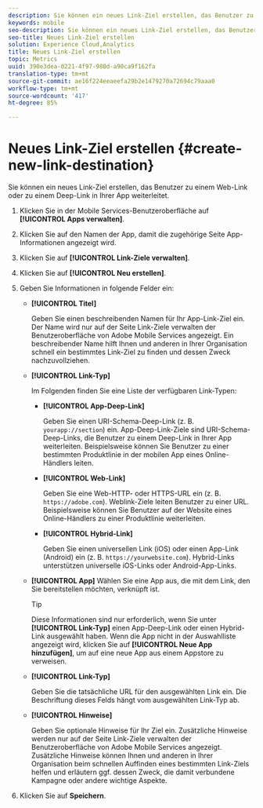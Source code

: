 ```yaml
---
description: Sie können ein neues Link-Ziel erstellen, das Benutzer zu einem Web-Link oder zu einem Deep-Link in Ihrer App weiterleitet.
keywords: mobile
seo-description: Sie können ein neues Link-Ziel erstellen, das Benutzer zu einem Web-Link oder zu einem Deep-Link in Ihrer App weiterleitet.
seo-title: Neues Link-Ziel erstellen
solution: Experience Cloud,Analytics
title: Neues Link-Ziel erstellen
topic: Metrics
uuid: 390e3dea-0221-4f97-980d-a90ca9f162fa
translation-type: tm+mt
source-git-commit: ae16f224eeaeefa29b2e1479270a72694c79aaa0
workflow-type: tm+mt
source-wordcount: '417'
ht-degree: 85%

---
```



# Neues Link-Ziel erstellen {#create-new-link-destination}

Sie können ein neues Link-Ziel erstellen, das Benutzer zu einem Web-Link oder zu einem Deep-Link in Ihrer App weiterleitet.

1. Klicken Sie in der Mobile Services-Benutzeroberfläche auf **[!UICONTROL Apps verwalten]**.
1. Klicken Sie auf den Namen der App, damit die zugehörige Seite App-Informationen angezeigt wird.
1. Klicken Sie auf **[!UICONTROL Link-Ziele verwalten]**.
1. Klicken Sie auf **[!UICONTROL Neu erstellen]**.
1. Geben Sie Informationen in folgende Felder ein:
   * **[!UICONTROL Titel]**

      Geben Sie einen beschreibenden Namen für Ihr App-Link-Ziel ein. Der Name wird nur auf der Seite Link-Ziele verwalten der Benutzeroberfläche von Adobe Mobile Services angezeigt. Ein beschreibender Name hilft Ihnen und anderen in Ihrer Organisation schnell ein bestimmtes Link-Ziel zu finden und dessen Zweck nachzuvollziehen.

   * **[!UICONTROL Link-Typ]**

      Im Folgenden finden Sie eine Liste der verfügbaren Link-Typen:

      * **[!UICONTROL App-Deep-Link]**

         Geben Sie einen URI-Schema-Deep-Link (z. B. `yourapp://section`) ein. App-Deep-Link-Ziele sind URI-Schema-Deep-Links, die Benutzer zu einem Deep-Link in Ihrer App weiterleiten. Beispielsweise können Sie Benutzer zu einer bestimmten Produktlinie in der mobilen App eines Online-Händlers leiten.

      * **[!UICONTROL Web-Link]**

         Geben Sie eine Web-HTTP- oder HTTPS-URL ein (z. B. `https://adobe.com`). Weblink-Ziele leiten Benutzer zu einer URL. Beispielsweise können Sie Benutzer auf der Website eines Online-Händlers zu einer Produktlinie weiterleiten.

      * **[!UICONTROL Hybrid-Link]**

         Geben Sie einen universellen Link (iOS) oder einen App-Link (Android) ein (z. B. `https://yourwebsite.com`). Hybrid-Links unterstützen universelle iOS-Links oder Android-App-Links.
   * **[!UICONTROL App]**
Wählen Sie eine App aus, die mit dem Link, den Sie bereitstellen möchten, verknüpft ist.

      >[!TIP]
      >
      >Diese Informationen sind nur erforderlich, wenn Sie unter **[!UICONTROL Link-Typ]** einen App-Deep-Link oder einen Hybrid-Link ausgewählt haben. Wenn die App nicht in der Auswahlliste angezeigt wird, klicken Sie auf **[!UICONTROL Neue App hinzufügen]**, um auf eine neue App aus einem Appstore zu verweisen.

   * **[!UICONTROL Link-Typ]**

      Geben Sie die tatsächliche URL für den ausgewählten Link ein. Die Beschriftung dieses Felds hängt vom ausgewählten Link-Typ ab.

   * **[!UICONTROL Hinweise]**

      Geben Sie optionale Hinweise für Ihr Ziel ein. Zusätzliche Hinweise werden nur auf der Seite Link-Ziele verwalten der Benutzeroberfläche von Adobe Mobile Services angezeigt. Zusätzliche Hinweise können Ihnen und anderen in Ihrer Organisation beim schnellen Auffinden eines bestimmten Link-Ziels helfen und erläutern ggf. dessen Zweck, die damit verbundene Kampagne oder andere wichtige Aspekte.


1. Klicken Sie auf **Speichern**.
